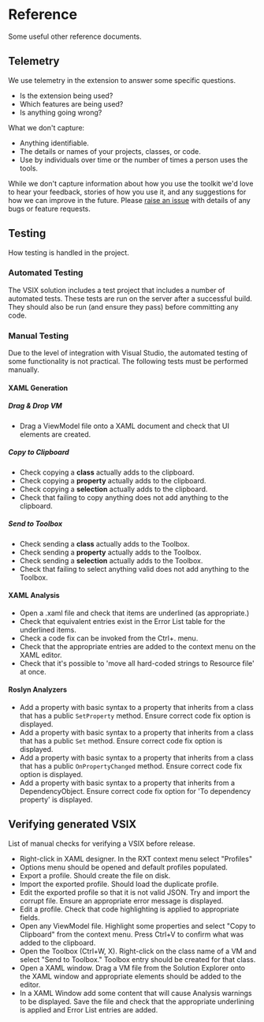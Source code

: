 # Reference

Some useful other reference documents.

## Telemetry

We use telemetry in the extension to answer some specific questions.

- Is the extension being used?
- Which features are being used?
- Is anything going wrong?

What we don't capture:

- Anything identifiable.
- The details or names of your projects, classes, or code.
- Use by individuals over time or the number of times a person uses the tools.

While we don't capture information about how you use the toolkit we'd love to hear your feedback, stories of how you use it, and any suggestions for how we can improve in the future. Please [raise an issue](https://github.com/mrlacey/Rapid-XAML-Toolkit/issues/new) with details of any bugs or feature requests.

## Testing

How testing is handled in the project.

### Automated Testing

The VSIX solution includes a test project that includes a number of automated tests. These tests are run on the server after a successful build. They should also be run (and ensure they pass) before committing any code.

### Manual Testing

Due to the level of integration with Visual Studio, the automated testing of some functionality is not practical. The following tests must be performed manually.

#### XAML Generation

##### Drag & Drop VM

- Drag a ViewModel file onto a XAML document and check that UI elements are created.

##### Copy to Clipboard

- Check copying a **class** actually adds to the clipboard.
- Check copying a **property** actually adds to the clipboard.
- Check copying a **selection** actually adds to the clipboard.
- Check that failing to copy anything does not add anything to the clipboard.

##### Send to Toolbox

- Check sending a **class** actually adds to the Toolbox.
- Check sending a **property** actually adds to the Toolbox.
- Check sending a **selection** actually adds to the Toolbox.
- Check that failing to select anything valid does not add anything to the Toolbox.

#### XAML Analysis

- Open a .xaml file and check that items are underlined (as appropriate.)
- Check that equivalent entries exist in the Error List table for the underlined items.
- Check a code fix can be invoked from the Ctrl+. menu.
- Check that the appropriate entries are added to the context menu on the XAML editor.
- Check that it's possible to 'move all hard-coded strings to Resource file' at once.

#### Roslyn Analyzers

- Add a property with basic syntax to a property that inherits from a class that has a public `SetProperty` method. Ensure correct code fix option is displayed.
- Add a property with basic syntax to a property that inherits from a class that has a public `Set` method. Ensure correct code fix option is displayed.
- Add a property with basic syntax to a property that inherits from a class that has a public `OnPropertyChanged` method. Ensure correct code fix option is displayed.
- Add a property with basic syntax to a property that inherits from a DependencyObject. Ensure correct code fix option for 'To dependency property' is displayed.

## Verifying generated VSIX

List of manual checks for verifying a VSIX before release.

- Right-click in XAML designer. In the RXT context menu select "Profiles"
- Options menu should be opened and default profiles populated.
- Export a profile. Should create the file on disk.
- Import the exported profile. Should load the duplicate profile.
- Edit the exported profile so that it is not valid JSON. Try and import the corrupt file. Ensure an appropriate error message is displayed.
- Edit a profile. Check that code highlighting is applied to appropriate fields.
- Open any ViewModel file. Highlight some properties and select "Copy to Clipboard" from the context menu. Press Ctrl+V to confirm what was added to the clipboard.
- Open the Toolbox (Ctrl+W, X). Right-click on the class name of a VM and select "Send to Toolbox." Toolbox entry should be created for that class.
- Open a XAML window. Drag a VM file from the Solution Explorer onto the XAML window and appropriate elements should be added to the editor.
- In a XAML Window add some content that will cause Analysis warnings to be displayed. Save the file and check that the appropriate underlining is applied and Error List entries are added.
